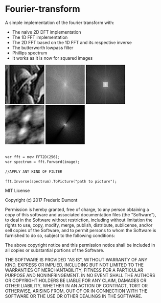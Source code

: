 # Fourier-transform

A simple implementation of the fourier transform with:
  - The naive 2D DFT implementation
  - The 1D FFT implementation
  - The 2D FFT based on the 1D FFT and its respective inverse
  - The butterworth lowpass filter
  - Phillips spectrum 
  - It works as it is now for squared images

<img src="https://github.com/Frederoche/Fourier-transform/blob/master/2DDFT/Pictures/Inversetransform.jpg" width="128">
<img src="https://github.com/Frederoche/Fourier-transform/blob/master/2DDFT/Pictures/SpectrumForwardTransform.jpg" width="128">
<img src="https://github.com/Frederoche/Fourier-transform/blob/master/2DDFT/Pictures/filteredImageWithButterWorth.jpg" width="128">
<img src="https://github.com/Frederoche/Fourier-transform/blob/master/2DDFT/Pictures/phillipsSpatialDomain.jpg" width="128">
<img src="https://github.com/Frederoche/Fourier-transform/blob/master/2DDFT/Pictures/phillipsSpectrum.jpg" width="128">

<pre><code class='highlight highlight-source-cs"'>
var fft = new FFT2D(256);
var spectrum = fft.Forward(image);

//APPLY ANY KIND OF FILTER

fft.Inverse(spectrum).ToPicture("path to picture");
</code></pre>

MIT License

Copyright (c) 2017 Frederic Dumont

Permission is hereby granted, free of charge, to any person obtaining a copy
of this software and associated documentation files (the "Software"), to deal
in the Software without restriction, including without limitation the rights
to use, copy, modify, merge, publish, distribute, sublicense, and/or sell
copies of the Software, and to permit persons to whom the Software is
furnished to do so, subject to the following conditions:

The above copyright notice and this permission notice shall be included in all
copies or substantial portions of the Software.

THE SOFTWARE IS PROVIDED "AS IS", WITHOUT WARRANTY OF ANY KIND, EXPRESS OR
IMPLIED, INCLUDING BUT NOT LIMITED TO THE WARRANTIES OF MERCHANTABILITY,
FITNESS FOR A PARTICULAR PURPOSE AND NONINFRINGEMENT. IN NO EVENT SHALL THE
AUTHORS OR COPYRIGHT HOLDERS BE LIABLE FOR ANY CLAIM, DAMAGES OR OTHER
LIABILITY, WHETHER IN AN ACTION OF CONTRACT, TORT OR OTHERWISE, ARISING FROM,
OUT OF OR IN CONNECTION WITH THE SOFTWARE OR THE USE OR OTHER DEALINGS IN THE
SOFTWARE.
